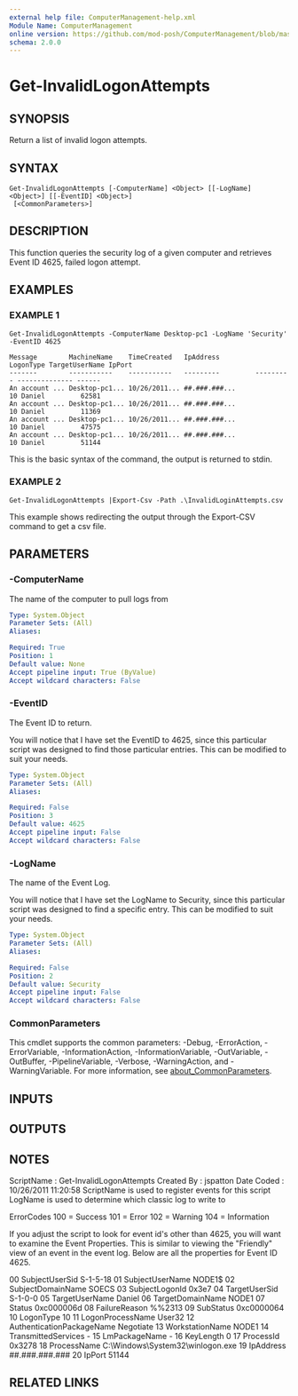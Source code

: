 ```yaml
---
external help file: ComputerManagement-help.xml
Module Name: ComputerManagement
online version: https://github.com/mod-posh/ComputerManagement/blob/master/docs/Get-InvalidLogonAttempts#get-invalidlogonattempts
schema: 2.0.0
---
```


# Get-InvalidLogonAttempts

## SYNOPSIS
Return a list of invalid logon attempts.

## SYNTAX

```
Get-InvalidLogonAttempts [-ComputerName] <Object> [[-LogName] <Object>] [[-EventID] <Object>]
 [<CommonParameters>]
```

## DESCRIPTION
This function queries the security log of a given computer and
retrieves Event ID 4625, failed logon attempt.

## EXAMPLES

### EXAMPLE 1
```
Get-InvalidLogonAttempts -ComputerName Desktop-pc1 -LogName 'Security' -EventID 4625

Message        MachineName    TimeCreated   IpAddress         LogonType TargetUserName IpPort
-------        -----------    -----------   ---------         --------- -------------- ------
An account ... Desktop-pc1... 10/26/2011... ##.###.###...            10 Daniel         62581
An account ... Desktop-pc1... 10/26/2011... ##.###.###...            10 Daniel         11369
An account ... Desktop-pc1... 10/26/2011... ##.###.###...            10 Daniel         47575
An account ... Desktop-pc1... 10/26/2011... ##.###.###...            10 Daniel         51144
```

This is the basic syntax of the command, the output is returned to stdin.

### EXAMPLE 2
```
Get-InvalidLogonAttempts |Export-Csv -Path .\InvalidLoginAttempts.csv
```

This example shows redirecting the output through the Export-CSV command to get
a csv file.

## PARAMETERS

### -ComputerName
The name of the computer to pull logs from

```yaml
Type: System.Object
Parameter Sets: (All)
Aliases:

Required: True
Position: 1
Default value: None
Accept pipeline input: True (ByValue)
Accept wildcard characters: False
```

### -EventID
The Event ID to return.

You will notice that I have set the EventID to 4625, since
this particular script was designed to find those particular
entries.
This can be modified to suit your needs.

```yaml
Type: System.Object
Parameter Sets: (All)
Aliases:

Required: False
Position: 3
Default value: 4625
Accept pipeline input: False
Accept wildcard characters: False
```

### -LogName
The name of the Event Log.

You will notice that I have set the LogName to Security, since
this particular script was designed to find a specific entry.
This can be modified to suit your needs.

```yaml
Type: System.Object
Parameter Sets: (All)
Aliases:

Required: False
Position: 2
Default value: Security
Accept pipeline input: False
Accept wildcard characters: False
```

### CommonParameters
This cmdlet supports the common parameters: -Debug, -ErrorAction, -ErrorVariable, -InformationAction, -InformationVariable, -OutVariable, -OutBuffer, -PipelineVariable, -Verbose, -WarningAction, and -WarningVariable. For more information, see [about_CommonParameters](http://go.microsoft.com/fwlink/?LinkID=113216).

## INPUTS

## OUTPUTS

## NOTES
ScriptName : Get-InvalidLogonAttempts
Created By : jspatton
Date Coded : 10/26/2011 11:20:58
ScriptName is used to register events for this script
LogName is used to determine which classic log to write to

ErrorCodes
    100 = Success
    101 = Error
    102 = Warning
    104 = Information

If you adjust the script to look for event id's other than 4625, you will
want to examine the Event Properties.
This is similar to viewing the
"Friendly" view of an event in the event log.
Below are all the properties
for Event ID 4625.

00  SubjectUserSid S-1-5-18
01  SubjectUserName NODE1$
02  SubjectDomainName SOECS
03  SubjectLogonId 0x3e7
04  TargetUserSid S-1-0-0
05  TargetUserName Daniel
06  TargetDomainName NODE1
07  Status 0xc000006d
08  FailureReason %%2313
09  SubStatus 0xc0000064
10  LogonType 10
11  LogonProcessName User32
12  AuthenticationPackageName Negotiate
13  WorkstationName NODE1
14  TransmittedServices -
15  LmPackageName -
16  KeyLength 0
17  ProcessId 0x3278
18  ProcessName C:\Windows\System32\winlogon.exe
19  IpAddress ##.###.###.###
20  IpPort 51144

## RELATED LINKS


